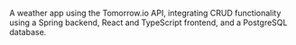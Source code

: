A weather app using the Tomorrow.io API, integrating CRUD functionality using a Spring backend, React and TypeScript frontend, and a PostgreSQL database.
